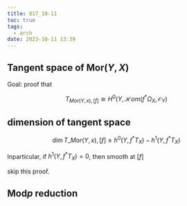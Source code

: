 ```yaml
---
title: 817_10-11
toc: true
tags:
  - arch
date: 2023-10-11 13:39
---
```


## Tangent space of $\mathrm{Mor}(Y,X)$

Goal: proof that

$$ T_{Mor(Y,x),[f]} \cong H^0(Y,\mathcal{H}om(f^*\Omega _X,\mathcal{O}_Y) $$

## dimension of tangent space

$$ \dim T\_{Mor(Y,x),[f]} \geq h^0(Y,f^*T_X) - h^1(Y,f^*T_X) $$

Inparticular, if $h^1(Y,f^*T_X)=0$, then smooth at $[f]$

skip this proof.

## $\mathrm{Mod} p$ reduction

